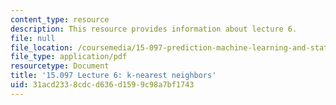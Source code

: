 ```yaml
---
content_type: resource
description: This resource provides information about lecture 6.
file: null
file_location: /coursemedia/15-097-prediction-machine-learning-and-statistics-spring-2012/31acd2338cdcd636d1599c98a7bf1743_MIT15_097S12_lec06.pdf
file_type: application/pdf
resourcetype: Document
title: '15.097 Lecture 6: k-nearest neighbors'
uid: 31acd233-8cdc-d636-d159-9c98a7bf1743
---
```

